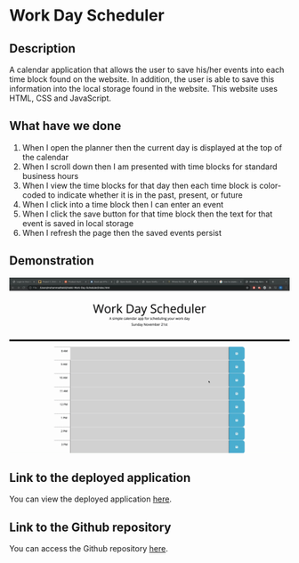 # Work Day Scheduler

## Description

A calendar application that allows the user to save his/her events into each time block found on the website. In addition, the user is able to save this information into the local storage found in the website. This website uses HTML, CSS and JavaScript.

## What have we done

1. When I open the planner then the current day is displayed at the top of the calendar
2. When I scroll down then I am presented with time blocks for standard business hours
3. When I view the time blocks for that day then each time block is color-coded to indicate whether it is in the past, present, or future
4. When I click into a time block then I can enter an event
5. When I click the save button for that time block then the text for that event is saved in local storage
6. When I refresh the page then the saved events persist

## Demonstration

![Alt Text](./assets/Workday.gif)

## Link to the deployed application

You can view the deployed application [here](https://hakki1810.github.io/Hakki-Work-Day-Scheduler/).

## Link to the Github repository

You can access the Github repository [here](https://github.com/Hakki1810/Hakki-Work-Day-Scheduler).

